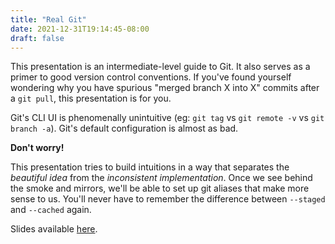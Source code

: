 ```yaml
---
title: "Real Git"
date: 2021-12-31T19:14:45-08:00
draft: false
---
```


This presentation is an intermediate-level guide to Git. It also serves as a
primer to good version control conventions. If you've found yourself wondering
why you have spurious "merged branch X into X" commits after a `git pull`, this
presentation is for you. 

Git's CLI UI is phenomenally unintuitive (eg: `git tag` vs `git remote -v` vs
`git branch -a`). Git's default configuration is almost as bad. 

**Don't worry!** 

This presentation tries to build intuitions in a way that separates the
_beautiful idea_ from the _inconsistent implementation_. 
Once we see behind the smoke and mirrors, we'll be able to set up git aliases
that make more sense to us. You'll never have to remember the difference
between `--staged` and `--cached` again. 

Slides available [here](slides.pdf). 
